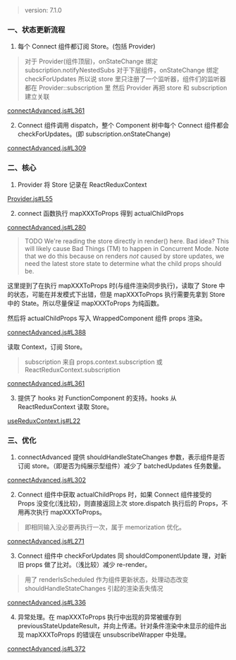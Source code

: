 > version: 7.1.0

### 一、状态更新流程

1. 每个 Connect 组件都订阅 Store。(包括 Provider)

> 对于 Provider(组件顶层)，onStateChange 绑定 subscription.notifyNestedSubs
> 对于下层组件，onStateChange 绑定 checkForUpdates
> 所以说 store 里只注册了一个监听器，组件们的监听器都在 Provider::subscription 里
> 然后 Provider 再把 store 和 subscription 建立关联

[connectAdvanced.js#L361](https://github.com/reduxjs/react-redux/blob/master/src/components/connectAdvanced.js#L361)

2. Connect 组件调用 dispatch，整个 Component 树中每个 Connect 组件都会 checkForUpdates。(即 subscription.onStateChange)

[connectAdvanced.js#L309](https://github.com/reduxjs/react-redux/blob/master/src/components/connectAdvanced.js#L309)

### 二、核心

1. Provider 将 Store 记录在 ReactReduxContext

[Provider.js#L55](https://github.com/reduxjs/react-redux/blob/master/src/components/Provider.js#L55)

2. connect 函数执行 mapXXXToProps 得到 actualChildProps

[connectAdvanced.js#L280](https://github.com/reduxjs/react-redux/blob/master/src/components/connectAdvanced.js#L280)

> TODO We're reading the store directly in render() here. Bad idea?
> This will likely cause Bad Things (TM) to happen in Concurrent Mode.
> Note that we do this because on renders _not_ caused by store updates, we need the latest store state
> to determine what the child props should be.

这里提到了在执行 mapXXXToProps 时(与组件渲染同步执行)，读取了 Store 中的状态，可能在并发模式下出错，但是 mapXXXToProps 执行需要先拿到 Store 中的 State。所以尽量保证 mapXXXToProps 为纯函数。

然后将 actualChildProps 写入 WrappedComponent 组件 props 渲染。

[connectAdvanced.js#L388](https://github.com/reduxjs/react-redux/blob/master/src/components/connectAdvanced.js#L388)

读取 Context，订阅 Store。

> subscription 来自 props.context.subscription 或 ReactReduxContext.subscription

[connectAdvanced.js#L361](https://github.com/reduxjs/react-redux/blob/master/src/components/connectAdvanced.js#L361)

3. 提供了 hooks 对 FunctionComponent 的支持。hooks 从 ReactReduxContext 读取 Store。

[useReduxContext.js#L22](https://github.com/reduxjs/react-redux/blob/master/src/hooks/useReduxContext.js#L22)

### 三、优化

1. connectAdvanced 提供 shouldHandleStateChanges 参数，表示组件是否订阅 store。（即是否为纯展示型组件）减少了 batchedUpdates 任务数量。

[connectAdvanced.js#L302](https://github.com/reduxjs/react-redux/blob/master/src/components/connectAdvanced.js#L302)

2. Connect 组件中获取 actualChildProps 时，如果 Connect 组件接受的 Props 没变化(浅比较)，则直接返回上次 store.dispatch 执行后的 Props，不用再次执行 mapXXXToProps。

> 即相同输入没必要再执行一次，属于 memorization 优化。

[connectAdvanced.js#L271](https://github.com/reduxjs/react-redux/blob/master/src/components/connectAdvanced.js#L271)

3. Connect 组件中 checkForUpdates 同 shouldComponentUpdate 理，对新旧 props 做了比对。（浅比较）减少 re-render。

> 用了 renderIsScheduled 作为组件更新状态，处理动态改变 shouldHandleStateChanges 引起的渲染丢失情况

[connectAdvanced.js#L336](https://github.com/reduxjs/react-redux/blob/master/src/components/connectAdvanced.js#L336)

4. 异常处理。在 mapXXXToProps 执行中出现的异常被缓存到 previousStateUpdateResult，并向上传递。针对条件渲染中未显示的组件出现 mapXXXToProps 的错误在 unsubscribeWrapper 中处理。

[connectAdvanced.js#L372](https://github.com/reduxjs/react-redux/blob/master/src/components/connectAdvanced.js#L372)
